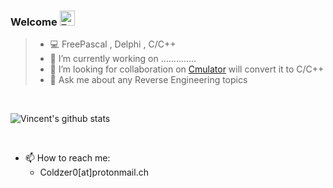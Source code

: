### Welcome <img alt="FPC" height="24" src="https://www.freepascal.org/pic/logo.gif" />

> - 💻 FreePascal , Delphi ,  C/C++
> - 🔭 I’m currently working on ..............
> - 👯 I’m looking for collaboration on [Cmulator](https://github.com/Coldzer0/Cmulator) will convert it to C/C++
> - 💬 Ask me about any Reverse Engineering topics

<br/>

![Vincent's github stats](https://github-readme-stats.vercel.app/api?username=Coldzer0&bg_color=45,E76544,8F4E92&title_color=FFFFFF&text_color=FFFFFF&icon_color=FFFFFF&show_icons=true&hide_border=true)

<br/>

- 📫 How to reach me: 
  - Coldzer0[at]protonmail.ch
